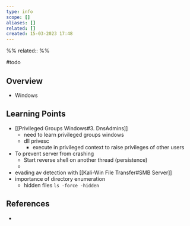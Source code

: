 ```yaml
---
type: info
scope: []
aliases: []
related: []
created: 15-03-2023 17:48
---
```

%%
related::
%%

#todo 

## Overview
- Windows

## Learning Points
- [[Privileged Groups Windows#3. DnsAdmins]]
	- need to learn privileged groups windows
	- dll privesc
		- execute in privileged context to raise privileges of other users
- To prevent server from crashing
	- Start reverse shell on another thread (persistence)
	- 
- evading av detection with [[Kali-Win File Transfer#SMB Server]]
- importance of directory enumeration
	- hidden files `ls -force -hidden`

## References
- 